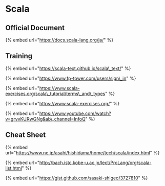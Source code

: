 # Scala

## Official Document

{% embed url="https://docs.scala-lang.org/ja/" %}

## Training

{% embed url="https://scala-text.github.io/scala\_text/" %}

{% embed url="https://www.fp-tower.com/users/sign\_in" %}

{% embed url="https://www.scala-exercises.org/scala\_tutorial/terms\_and\_types" %}

{% embed url="https://www.scala-exercises.org/" %}

{% embed url="https://www.youtube.com/watch?v=grvvKURwGNg&ab\_channel=InfoQ" %}



## Cheat Sheet

{% embed url="https://www.ne.jp/asahi/hishidama/home/tech/scala/index.html" %}

{% embed url="http://bach.istc.kobe-u.ac.jp/lect/ProLang/org/scala-list.html" %}

{% embed url="https://gist.github.com/sasaki-shigeo/3727810" %}



